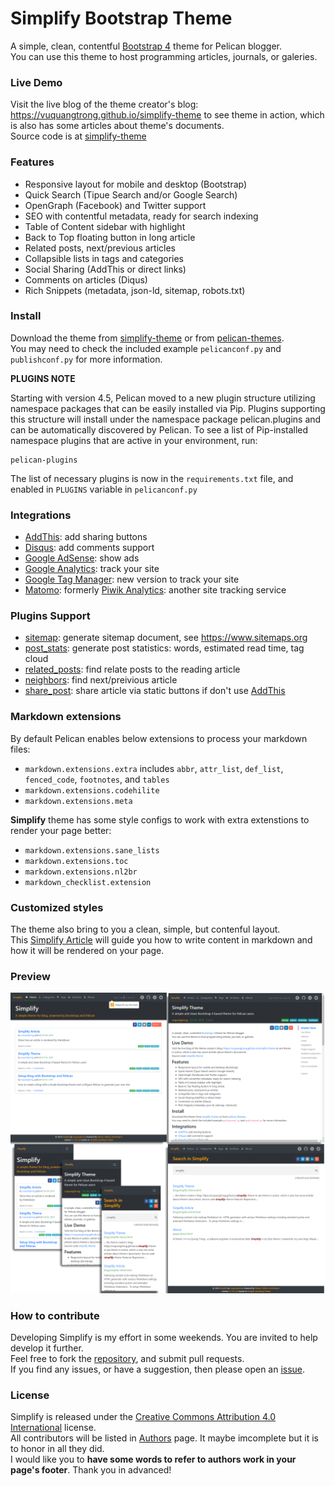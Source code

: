 # Simplify Bootstrap Theme
A simple, clean, contentful [Bootstrap 4](https://getbootstrap.com/docs/4.3/getting-started/introduction) theme for Pelican blogger.   
You can use this theme to host programming articles, journals, or galeries.

### Live Demo

Visit the live blog of the theme creator's blog: <https://vuquangtrong.github.io/simplify-theme> to see theme in action, which is also has some articles about theme's documents.  
Source code is at [simplify-theme](https://github.com/vuquangtrong/simplify-theme)

### Features

- Responsive layout for mobile and desktop (Bootstrap)
- Quick Search (Tipue Search and/or Google Search)
- OpenGraph (Facebook) and Twitter support
- SEO with contentful metadata, ready for search indexing
- Table of Content sidebar with highlight
- Back to Top floating button in long article
- Related posts, next/previous articles
- Collapsible lists in tags and categories
- Social Sharing (AddThis or direct links)
- Comments on articles (Diqus)
- Rich Snippets (metadata, json-ld, sitemap, robots.txt)

### Install

Download the theme from [simplify-theme](https://github.com/vuquangtrong/simplify-theme) or from [pelican-themes](https://github.com/getpelican/pelican-themes).  
You may need to check the included example `pelicanconf.py` and `publishconf.py` for more information.

__PLUGINS NOTE__

Starting with version 4.5, Pelican moved to a new plugin structure utilizing namespace packages that can be easily installed via Pip. Plugins supporting this structure will install under the namespace package pelican.plugins and can be automatically discovered by Pelican. To see a list of Pip-installed namespace plugins that are active in your environment, run:

```
pelican-plugins
```

The list of necessary plugins is now in the `requirements.txt` file, and enabled in `PLUGINS` variable in `pelicanconf.py`

### Integrations

- [AddThis](http://www.addthis.com/): add sharing buttons
- [Disqus](https://disqus.com/): add comments support
- [Google AdSense](https://www.google.com.br/adsense/start/): show ads
- [Google Analytics](https://www.google.com/analytics/web/): track your site
- [Google Tag Manager](https://www.google.com/tagmanager/): new version to track your site
- [Matomo](https://matomo.org): formerly [Piwik Analytics](http://piwik.org/): another site tracking service

### Plugins Support

- [sitemap](https://github.com/getpelican/pelican-plugins/tree/master/sitemap): generate sitemap document, see <https://www.sitemaps.org>
- [post_stats](https://github.com/getpelican/pelican-plugins/tree/master/post_stats): generate post statistics: words, estimated read time, tag cloud
- [related_posts](https://github.com/getpelican/pelican-plugins/tree/master/related_posts): find relate posts to the reading article
- [neighbors](https://github.com/getpelican/pelican-plugins/tree/master/neighbors): find next/preivious article
- [share_post](https://github.com/getpelican/pelican-plugins/tree/master/share_post): share article via static buttons if don't use [AddThis](http://www.addthis.com/)

### Markdown extensions

By default Pelican enables below extensions to process your markdown files:

- `markdown.extensions.extra` includes `abbr`, `attr_list`, `def_list`, `fenced_code`, `footnotes`, and `tables`
- `markdown.extensions.codehilite`
- `markdown.extensions.meta` 

**Simplify** theme has some style configs to work with extra extenstions to render your page better:

- `markdown.extensions.sane_lists`
- `markdown.extensions.toc`
- `markdown.extensions.nl2br`
- `markdown_checklist.extension`

### Customized styles

The theme also bring to you a clean, simple, but contenful layout.  
This [Simplify Article](https://vuquangtrong.github.io/simplify-theme/blog/simplify-article.html) will guide you how to write content in markdown and how it will be rendered on your page.

### Preview

![screenshot](screenshot.png)

### How to contribute

Developing Simplify is my effort in some weekends. You are invited to help develop it further.  
Feel free to fork the [repository](https://github.com/vuquangtrong/simplify-theme), and submit pull requests.  
If you find any issues, or have a suggestion, then please open an [issue](https://github.com/vuquangtrong/simplify-theme/issues).

### License

Simplify is released under the [Creative Commons Attribution 4.0 International](https://spdx.org/licenses/CC-BY-4.0.html) license.  
All contributors will be listed in [Authors](AUTHORS.md) page. It maybe imcomplete but it is to honor in all they did.  
I would like you to **have some words to refer to authors work in your page's footer**. Thank you in advanced!
